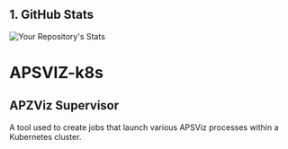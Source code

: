 <!--
SPDX-FileCopyrightText: 2022 Renaissance Computing Institute. All rights reserved.

SPDX-License-Identifier: GPL-3.0-or-later
SPDX-License-Identifier: LicenseRef-RENCI
SPDX-License-Identifier: MIT
-->
## 1. GitHub Stats
![Your Repository's Stats](https://github-readme-stats.vercel.app/api?username=PhillipsOwen&show_icons=true)

# APSVIZ-k8s
## APZViz Supervisor
A tool used to create jobs that launch various APSViz processes within a Kubernetes cluster.



